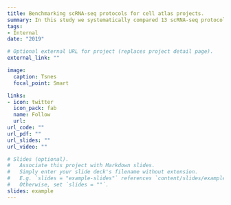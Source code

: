 ```yaml
---
title: Benchmarking scRNA-seq protocols for cell atlas projects.
summary: In this study we systematically compared 13 scRNA-seq protocols in many aspects that are relevant for cell atlas projects.
tags:
- Internal
date: "2019"

# Optional external URL for project (replaces project detail page).
external_link: ""

image:
  caption: Tsnes
  focal_point: Smart

links:
- icon: twitter
  icon_pack: fab
  name: Follow
  url: 
url_code: ""
url_pdf: ""
url_slides: ""
url_video: ""

# Slides (optional).
#   Associate this project with Markdown slides.
#   Simply enter your slide deck's filename without extension.
#   E.g. `slides = "example-slides"` references `content/slides/example-slides.md`.
#   Otherwise, set `slides = ""`.
slides: example
---
```


